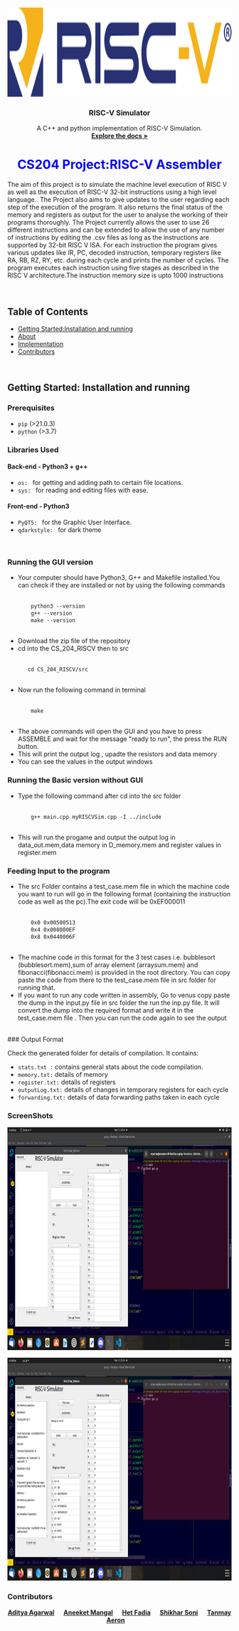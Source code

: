 <!DOCTYPE html>
<html lang="en">
<head>
    <meta charset="UTF-8">
    <meta http-equiv="X-UA-Compatible" content="IE=edge">
    <meta name="viewport" content="width=device-width, initial-scale=1.0">
</head>
<body>
    <br />
<p align="center">
    <img src="pics/logo.png" alt="Logo" width="580" height="200">

  <h3 align="center">RISC-V Simulator</h3>

  <p align="center">
    A C++ and python implementation of RISC-V Simulation.
    <br />
    <a href="https://github.com/anushthaPrakash/CS_204_RISCV/tree/main/src"><strong>Explore the docs »</strong></a>
    
  </p>
</p>
    <h1  style="color:blue;text-align:center" ><strong>CS204 Project:RISC-V Assembler</strong></h1>
    <p>The aim of this project is to simulate the machine level execution of RISC V as well as the execution of RISC-V 32-bit instructions using a high level language.. The Project also aims to give updates to the user regarding each step of the execution of the program. It also returns the final status of the memory and registers as output for the user to analyse the working of their programs thoroughly. The Project currently allows the user to use 26 different instructions and can be extended to allow the use of any number of instructions by editing the .csv files as long as the instructions are supported by 32-bit RISC V ISA. For each instruction the program gives various updates like IR, PC, decoded instruction, temporary registers like RA, RB, RZ, RY, etc. during each cycle and prints the number of cycles. The program executes each instruction using five stages as described in the RISC V architecture.The instruction memory size is upto 1000 instructions</p>
    <br/>
    <h2>Table of Contents</h2>
<ul>
  <li><a href="#getting-started">Getting Started:Installation and running</a></li>
  <li><a href="#about">About</a></li>
  <li><a href="#usage">Implementation</a></li>
  <li><a href="#contributors">Contributors</a></li>
</ul>
<br>
<h2 id="getting-started">Getting Started: Installation and running</h2>

### Prerequisites
- `pip` (>21.0.3)
- `python` (>3.7)

### Libraries Used

#### Back-end - Python3 + g++
- `os: ` for getting and adding path to certain file locations.
- `sys: ` for reading and editing files with ease.
#### Front-end - Python3
- `PyQT5: ` for the Graphic User Interface.
- `qdarkstyle: ` for dark theme

<br>
<h3>Running the GUI version</h3>
<ul>
  <li>Your computer should have Python3, G++ and Makefile installed.You can check if they are installed or not by using the following commands</li>
  <pre><code>
    python3 --version
    g++ --version 
    make --version
 </code></pre>
  <li>Download the zip file of the repository</li>
  <li>cd into the CS_204_RISCV then to src</li>
  <pre><code>
   cd CS_204_RISCV/src
 </code></pre>
  <li>Now run the following command in terminal </li>
  <pre><code>
    make
  </code></pre>
</ul>
<ul>
  <li>The above commands will open the GUI and you have to press ASSEMBLE and wait for the message "ready to run", the press the RUN button. </li>
  <li>This will print the output log , upadte the resistors and data memory</li>
  <li>You can see the values in the output windows</li>
</ul>
<h3>Running the Basic version without GUI</h3>
<ul>
  <li>Type the following command after cd into the src folder</li>
  <pre><code>
    g++ main.cpp myRISCVSim.cpp -I ../include
  </code></pre>
  <li>This will run the progame and output the output log in data_out.mem,data memory in D_memory.mem and register values in register.mem</li>
</ul>
<h3>Feeding Input to the program</h3>
<ul>
  <li>The src Folder contains a test_case.mem file in which the machine code you want to run will go in the following format (containing the instruction code as well as the pc).The exit code will be 0xEF000011 </li>
  <pre><code>
    0x0 0x00500513
    0x4 0x008000EF
    0x8 0x0440006F
  </code></pre>
  <li>The machine code in this format for the 3 test cases i.e. bubblesort (bubblesort.mem),sum of array element (arraysum.mem) and fibonacci(fibonacci.mem) is provided in the root directory. You can copy paste the code from there to the test_case.mem file in src folder for running that.</li>
  <li>If you want to run any code written in assembly, Go to venus copy paste the dump in the input.py file in src folder the run the inp.py file. It will convert the dump into the required format and write it in the test_case.mem file . Then you can run the code again to see the output</li>
</ul>
<br>
### Output Format

Check the generated folder for details of compilation. It contains:

- `stats.txt :` contains general stats about the code compilation.
- `memory.txt:` details of memory
- `register.txt:` details of registers
- `outputLog.txt:` details of changes in temporary registers for each cycle
- `forwarding.txt:` details of data forwarding paths taken in each cycle

### ScreenShots

<p align="center">
  <img src="pics/1.jpeg" alt="Logo" width="1080" height="500">
</p>
<p align="center">
  <img src="pics/2.jpeg" alt="Logo" width="1080" height="500">
</p>

### Contributors

<div align="center">
  <strong>
    <a href="https://github.com/soggycake0312">Aditya Agarwal</a> &emsp;
    <a href="https://github.com/aneeketMangal">Aneeket Mangal</a> &emsp;
    <a href="https://github.com/HETFADIA">Het Fadia</a> &emsp;
    <a href="https://github.com/Shikhar-Soni">Shikhar Soni</a> &emsp;
    <a href="https://github.com/tanmayaeron">Tanmay Aeron</a> &emsp;
  </strong>
</div>

</body>
</html>
